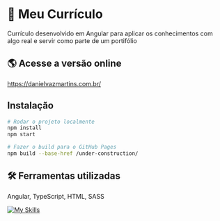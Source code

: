 # 📝 Meu Currículo

Currículo desenvolvido em Angular para aplicar os conhecimentos com algo real e servir como parte de um portifólio

## 🌎 Acesse a versão online
https://danielvazmartins.com.br/

## Instalação
```bash
# Rodar o projeto localmente
npm install
npm start

# Fazer o build para o GitHub Pages
npm build --base-href /under-construction/
```

## 🛠 Ferramentas utilizadas
Angular, TypeScript, HTML, SASS

[![My Skills](https://skillicons.dev/icons?i=angular,typescript,html,sass)](https://skillicons.dev)